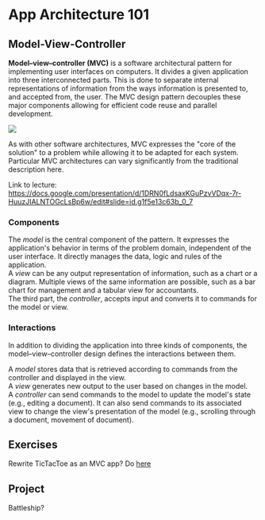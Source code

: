 App Architecture 101
===

Model-View-Controller
---
**Model–view–controller (MVC)** is a software architectural pattern for implementing user interfaces on computers. It divides a given application into three interconnected parts. This is done to separate internal representations of information from the ways information is presented to, and accepted from, the user. The MVC design pattern decouples these major components allowing for efficient code reuse and parallel development.

<img src="https://upload.wikimedia.org/wikipedia/commons/thumb/a/a0/MVC-Process.svg/200px-MVC-Process.svg.png">

As with other software architectures, MVC expresses the "core of the solution" to a problem while allowing it to be adapted for each system. Particular MVC architectures can vary significantly from the traditional description here.

Link to lecture: https://docs.google.com/presentation/d/1DRN0fLdsaxKGuPzvVDqx-7r-HuuzJIALNTOGcLsBp6w/edit#slide=id.g1f5e13c63b_0_7

### Components
The _model_ is the central component of the pattern. It expresses the application's behavior in terms of the problem domain, independent of the user interface. It directly manages the data, logic and rules of the application. <br>
A _view_ can be any output representation of information, such as a chart or a diagram. Multiple views of the same information are possible, such as a bar chart for management and a tabular view for accountants. <br>
The third part, the _controller_, accepts input and converts it to commands for the model or view.

### Interactions
In addition to dividing the application into three kinds of components, the model–view–controller design defines the interactions between them.

A _model_ stores data that is retrieved according to commands from the controller and displayed in the view. <br>
A _view_ generates new output to the user based on changes in the model. <br>
A _controller_ can send commands to the model to update the model's state (e.g., editing a document). It can also send commands to its associated view to change the view's presentation of the model (e.g., scrolling through a document, movement of document).

Exercises
---
Rewrite TicTacToe as an MVC app?
Do [here](https://github.com/jankeLearning/content-code/tree/master/Week%202/2-tictapps)

Project
---
Battleship?